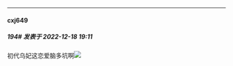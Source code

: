 

*****

####  cxj649  
##### 194#       发表于 2022-12-18 19:11

初代乌妃这恋爱脑多坑啊<img src="https://static.saraba1st.com/image/smiley/face2017/067.png" referrerpolicy="no-referrer">

